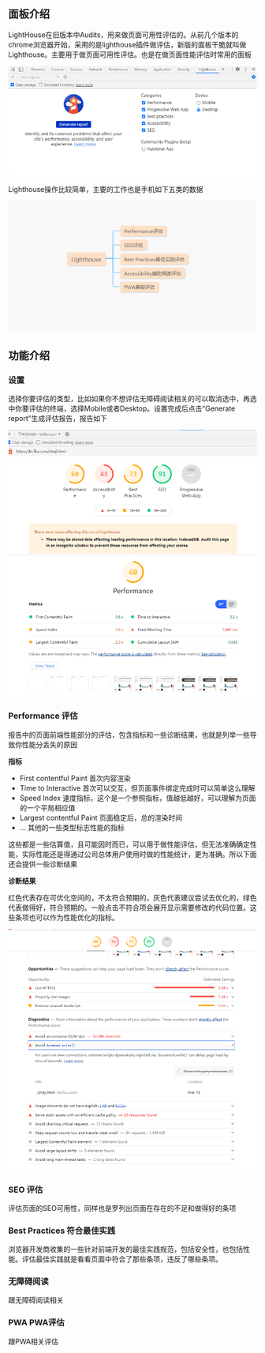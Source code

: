 ## 面板介绍

LightHouse在旧版本中Audits，用来做页面可用性评估的。从前几个版本的chrome浏览器开始，采用的是lighthouse插件做评估，新版的面板干脆就叫做Lighthouse。主要用于做页面可用性评估。也是在做页面性能评估时常用的面板

![image](../images/lighthouse0.png)

Lighthouse操作比较简单，主要的工作也是手机如下五类的数据

![image](../images/lighthouse1.png)

## 功能介绍

### 设置

选择你要评估的类型，比如如果你不想评估无障碍阅读相关的可以取消选中，再选中你要评估的终端，选择Mobile或者Desktop。设置完成后点击“Generate report”生成评估报告，报告如下

![image](../images/lighthouse2.png)

### Performance 评估

报告中的页面前端性能部分的评估，包含指标和一些诊断结果，也就是列举一些导致你性能分丢失的原因

**指标**
- First contentful Paint 首次内容渲染
- Time to Interactive 首次可以交互，但页面事件绑定完成时可以简单这么理解
- Speed Index 速度指标，这个是一个参照指标，值越低越好，可以理解为页面的一个平局相应值
- Largest contentful Paint 页面稳定后，总的渲染时间
- ... 其他的一些类型标志性能的指标

这些都是一些估算值，且可能因时而已，可以用于做性能评估，但无法准确确定性能，实际性能还是得通过公司总体用户使用时做的性能统计，更为准确。所以下面还会提供一些诊断结果

**诊断结果**

红色代表存在可优化空间的，不太符合预期的，灰色代表建议尝试去优化的，绿色代表做得好，符合预期的。一般点击不符合项会展开显示需要修改的代码位置。这些条项也可以作为性能优化的指标。

![image](../images/lighthouse3.png)

### SEO 评估

评估页面的SEO可用性，同样也是罗列出页面在存在的不足和做得好的条项

### Best Practices 符合最佳实践

浏览器开发商收集的一些针对前端开发的最佳实践规范，包括安全性，也包括性能。评估最佳实践就是看看页面中符合了那些条项，违反了哪些条项。

### 无障碍阅读

跟无障碍阅读相关

### PWA PWA评估

跟PWA相关评估
